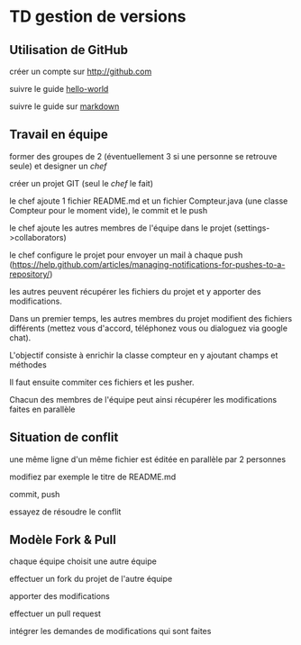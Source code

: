 # TD gestion de versions

## Utilisation de GitHub
créer un compte sur http://github.com

suivre le guide [hello-world](https://guides.github.com/activities/hello-world/)

suivre le guide sur [markdown](https://guides.github.com/features/mastering-markdown/)

## Travail en équipe
former des groupes de 2 (éventuellement 3 si une personne se retrouve seule) et designer un *chef*

créer un projet GIT (seul le *chef* le fait)

le chef ajoute 1 fichier README.md et un fichier Compteur.java (une classe Compteur pour le moment vide), le commit et le push

le chef ajoute les autres membres de l'équipe dans le projet (settings->collaborators)

le chef configure le projet pour envoyer un mail à chaque push (https://help.github.com/articles/managing-notifications-for-pushes-to-a-repository/)

les autres peuvent récupérer les fichiers du projet et y apporter des modifications.

Dans un premier temps, les autres membres du projet modifient des fichiers différents (mettez vous d'accord, téléphonez vous ou dialoguez via google chat).

L'objectif consiste à enrichir la classe compteur en y ajoutant champs et méthodes

Il faut ensuite commiter ces fichiers et les pusher.

Chacun des membres de l'équipe peut ainsi récupérer les modifications faites en parallèle

## Situation de conflit
une même ligne d'un même fichier est éditée en parallèle par 2 personnes

modifiez par exemple le titre de README.md

commit, push

essayez de résoudre le conflit

## Modèle Fork & Pull
chaque équipe choisit une autre équipe

effectuer un fork du projet de l'autre équipe

apporter des modifications

effectuer un pull request

intégrer les demandes de modifications qui sont faites
